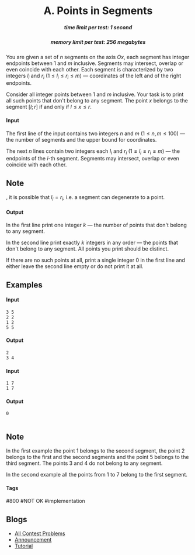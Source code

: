 <h1 style='text-align: center;'> A. Points in Segments</h1>

<h5 style='text-align: center;'>time limit per test: 1 second</h5>
<h5 style='text-align: center;'>memory limit per test: 256 megabytes</h5>

You are given a set of $n$ segments on the axis $Ox$, each segment has integer endpoints between $1$ and $m$ inclusive. Segments may intersect, overlap or even coincide with each other. Each segment is characterized by two integers $l_i$ and $r_i$ ($1 \le l_i \le r_i \le m$) — coordinates of the left and of the right endpoints. 

Consider all integer points between $1$ and $m$ inclusive. Your task is to print all such points that don't belong to any segment. The point $x$ belongs to the segment $[l; r]$ if and only if $l \le x \le r$.

#### Input

The first line of the input contains two integers $n$ and $m$ ($1 \le n, m \le 100$) — the number of segments and the upper bound for coordinates.

The next $n$ lines contain two integers each $l_i$ and $r_i$ ($1 \le l_i \le r_i \le m$) — the endpoints of the $i$-th segment. Segments may intersect, overlap or even coincide with each other. 
## Note

, it is possible that $l_i=r_i$, i.e. a segment can degenerate to a point.

#### Output

In the first line print one integer $k$ — the number of points that don't belong to any segment.

In the second line print exactly $k$ integers in any order — the points that don't belong to any segment. All points you print should be distinct.

If there are no such points at all, print a single integer $0$ in the first line and either leave the second line empty or do not print it at all.

## Examples

#### Input


```text
3 5  
2 2  
1 2  
5 5  

```
#### Output


```text
2  
3 4   

```
#### Input


```text
1 7  
1 7  

```
#### Output


```text
0  
  

```
## Note

In the first example the point $1$ belongs to the second segment, the point $2$ belongs to the first and the second segments and the point $5$ belongs to the third segment. The points $3$ and $4$ do not belong to any segment.

In the second example all the points from $1$ to $7$ belong to the first segment.



#### Tags 

#800 #NOT OK #implementation 

## Blogs
- [All Contest Problems](../Codeforces_Round_501_(Div._3).md)
- [Announcement](../blogs/Announcement.md)
- [Tutorial](../blogs/Tutorial.md)
